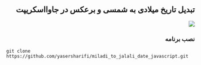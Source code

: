 <div dir="rtl">
<h2>تبدیل تاریخ میلادی به شمسی و برعکس در جاوااسکریپت</h2>
<img src="https://user-images.githubusercontent.com/79104019/144045865-271b2ed1-1816-4edb-aadd-5eec2b13ae55.png"/>
<h3>نصب برنامه</h3>
</div>

```
git clone https://github.com/yasersharifi/miladi_to_jalali_date_javascript.git
```

